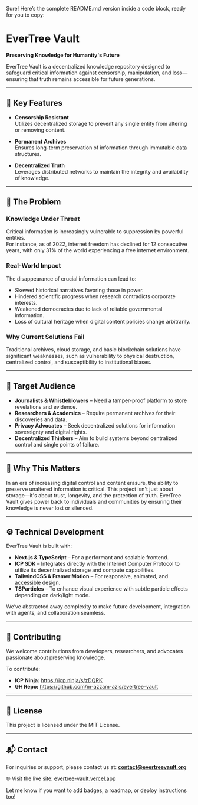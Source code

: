 Sure! Here’s the complete README.md version inside a code block, ready for you to copy:

# EverTree Vault

**Preserving Knowledge for Humanity's Future**

EverTree Vault is a decentralized knowledge repository designed to safeguard critical information against censorship, manipulation, and loss—ensuring that truth remains accessible for future generations.

---

## 🌱 Key Features

- **Censorship Resistant**  
  Utilizes decentralized storage to prevent any single entity from altering or removing content.

- **Permanent Archives**  
  Ensures long-term preservation of information through immutable data structures.

- **Decentralized Truth**  
  Leverages distributed networks to maintain the integrity and availability of knowledge.

---

## 🧠 The Problem

### Knowledge Under Threat

Critical information is increasingly vulnerable to suppression by powerful entities.  
For instance, as of 2022, internet freedom has declined for 12 consecutive years, with only 31% of the world experiencing a free internet environment.

### Real-World Impact

The disappearance of crucial information can lead to:

- Skewed historical narratives favoring those in power.
- Hindered scientific progress when research contradicts corporate interests.
- Weakened democracies due to lack of reliable governmental information.
- Loss of cultural heritage when digital content policies change arbitrarily.

### Why Current Solutions Fail

Traditional archives, cloud storage, and basic blockchain solutions have significant weaknesses, such as vulnerability to physical destruction, centralized control, and susceptibility to institutional biases.

---

## 🎯 Target Audience

- **Journalists & Whistleblowers** – Need a tamper-proof platform to store revelations and evidence.
- **Researchers & Academics** – Require permanent archives for their discoveries and data.
- **Privacy Advocates** – Seek decentralized solutions for information sovereignty and digital rights.
- **Decentralized Thinkers** – Aim to build systems beyond centralized control and single points of failure.

---

## 🚀 Why This Matters

In an era of increasing digital control and content erasure, the ability to preserve unaltered information is critical. This project isn't just about storage—it's about trust, longevity, and the protection of truth. EverTree Vault gives power back to individuals and communities by ensuring their knowledge is never lost or silenced.

---

## ⚙️ Technical Development

EverTree Vault is built with:

- **Next.js & TypeScript** – For a performant and scalable frontend.
- **ICP SDK** – Integrates directly with the Internet Computer Protocol to utilize its decentralized storage and compute capabilities.
- **TailwindCSS & Framer Motion** – For responsive, animated, and accessible design.
- **TSParticles** – To enhance visual experience with subtle particle effects depending on dark/light mode.

We’ve abstracted away complexity to make future development, integration with agents, and collaboration seamless.

---

## 🤝 Contributing

We welcome contributions from developers, researchers, and advocates passionate about preserving knowledge.

To contribute:

- **ICP Ninja:** https://icp.ninja/s/zDQRK
- **GH Repo:** https://github.com/m-azzam-azis/evertree-vault

---

## 📄 License

This project is licensed under the MIT License.

---

## 📬 Contact

For inquiries or support, please contact us at: **contact@evertreevault.org**

🌐 Visit the live site: [evertree-vault.vercel.app](https://evertree-vault.vercel.app)

Let me know if you want to add badges, a roadmap, or deploy instructions too!
